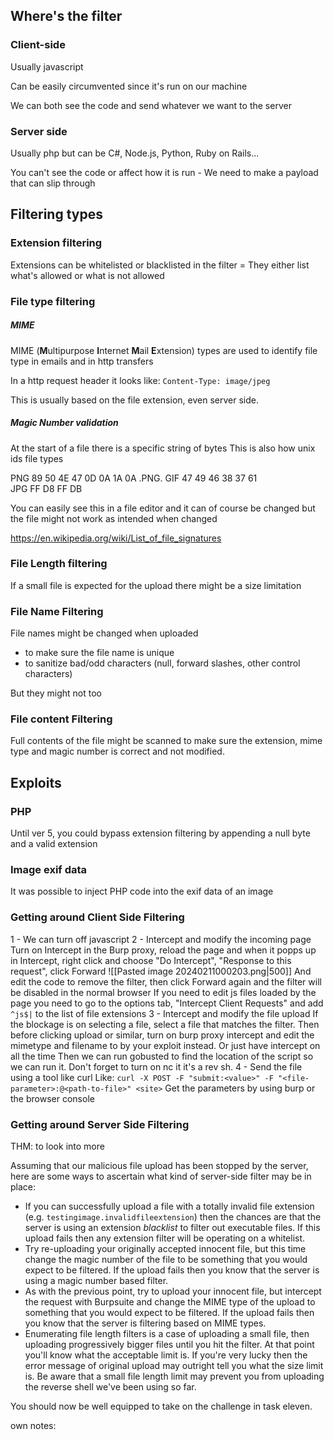 
## Where's the filter
### Client-side

Usually javascript

Can be easily circumvented since it's run on our machine

We can both see the code and send whatever we want to the server

### Server side

Usually php but can be C#, Node.js, Python, Ruby on Rails...

You can't see the code or affect how it is run - We need to make a payload that can slip through

## Filtering types
### Extension filtering

Extensions can be whitelisted or blacklisted in the filter = They either list what's allowed or what is not allowed

### File type filtering

##### MIME

MIME (**M**ultipurpose **I**nternet **M**ail **E**xtension) types are used to identify file type in emails and in http transfers

In a http request header it looks like:
`Content-Type: image/jpeg`

This is usually based on the file extension, even server side.

##### Magic Number validation

At the start of a file there is a specific string of bytes
This is also how unix ids file types

PNG    89 50 4E 47  0D 0A 1A 0A    .PNG.
GIF      47 49 46 38 37 61   
JPG      FF D8 FF DB    

You can easily see this in a file editor and it can of course be changed but the file might not work as intended when changed

https://en.wikipedia.org/wiki/List_of_file_signatures
### File Length filtering

If a small file is expected for the upload there might be a size limitation

### File Name Filtering

File names might be changed when uploaded
- to make sure the file name is unique
- to sanitize bad/odd characters (null, forward slashes, other control characters)

But they might not too

### File content Filtering

Full contents of the file might be scanned to make sure the extension, mime type and magic number is correct and not modified.


## Exploits

### PHP

Until ver 5, you could bypass extension filtering by appending a null byte and a valid extension

### Image exif data

It was possible to inject PHP code into the exif data of an image


### Getting around Client Side Filtering

1 - We can turn off javascript
2 - Intercept and modify the incoming page
  Turn on Intercept in the Burp proxy, reload the page and when it popps up in Intercept, right click and choose "Do Intercept", "Response to this request", click Forward
  ![[Pasted image 20240211000203.png|500]]
  And edit the code to remove the filter, then click Forward again and the filter will be disabled in the normal browser
  If you need to edit js files loaded by the page you need to go to the options tab, "Intercept Client Requests" and add `^js$|` to the list of file extensions
3 - Intercept and modify the file upload
  If the blockage is on selecting a file, select a file that matches the filter. Then before clicking upload or similar, turn on burp proxy intercept and edit the mimetype and filename to by your exploit instead. Or just have intercept on all the time
  Then we can run gobusted to find the location of the script so we can run it. Don't forget to turn on nc it it's a rev sh.
4 - Send the file using a tool like curl
  Like: `curl -X POST -F "submit:<value>" -F "<file-parameter>:@<path-to-file>" <site>`
  Get the parameters by using burp or the browser console

### Getting around Server Side Filtering

THM: to look into more

Assuming that our malicious file upload has been stopped by the server, here are some ways to ascertain what kind of server-side filter may be in place:

- If you can successfully upload a file with a totally invalid file extension (e.g. `testingimage.invalidfileextension`) then the chances are that the server is using an extension _blacklist_ to filter out executable files. If this upload fails then any extension filter will be operating on a whitelist.
- Try re-uploading your originally accepted innocent file, but this time change the magic number of the file to be something that you would expect to be filtered. If the upload fails then you know that the server is using a magic number based filter.
- As with the previous point, try to upload your innocent file, but intercept the request with Burpsuite and change the MIME type of the upload to something that you would expect to be filtered. If the upload fails then you know that the server is filtering based on MIME types.
- Enumerating file length filters is a case of uploading a small file, then uploading progressively bigger files until you hit the filter. At that point you'll know what the acceptable limit is. If you're very lucky then the error message of original upload may outright tell you what the size limit is. Be aware that a small file length limit may prevent you from uploading the reverse shell we've been using so far.  
    
You should now be well equipped to take on the challenge in task eleven.

own notes:

